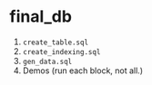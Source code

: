 # final_db

1. `create_table.sql`
2. `create_indexing.sql`
3. `gen_data.sql`
4. Demos (run each block, not all.)